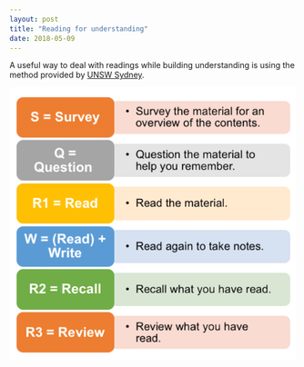 ```yaml
---
layout: post
title: "Reading for understanding"
date: 2018-05-09
---
```


A useful way to deal with readings while building understanding is using the method provided by [UNSW Sydney](https://student.unsw.edu.au/reading-understanding). 

![SQW3Ra](/image/SQW3Ra.png) 

